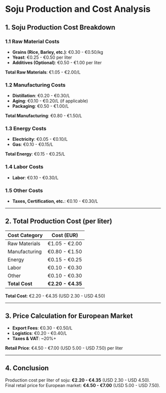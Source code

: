 # Soju Production and Cost Analysis

## 1. Soju Production Cost Breakdown

### 1.1 Raw Material Costs
- **Grains (Rice, Barley, etc.)**: €0.30 - €0.50/kg  
- **Yeast**: €0.25 - €0.50 per liter  
- **Additives (Optional)**: €0.50 - €1.00 per liter  

**Total Raw Materials**: €1.05 - €2.00/L

### 1.2 Manufacturing Costs
- **Distillation**: €0.20 - €0.30/L  
- **Aging**: €0.10 - €0.20/L (if applicable)  
- **Packaging**: €0.50 - €1.00/L  

**Total Manufacturing**: €0.80 - €1.50/L

### 1.3 Energy Costs
- **Electricity**: €0.05 - €0.10/L  
- **Gas**: €0.10 - €0.15/L  

**Total Energy**: €0.15 - €0.25/L

### 1.4 Labor Costs
- **Labor**: €0.10 - €0.30/L  

### 1.5 Other Costs
- **Taxes, Certification, etc.**: €0.10 - €0.30/L  

---

## 2. Total Production Cost (per liter)

| Cost Category       | Cost (EUR)        |
|---------------------|-------------------|
| Raw Materials       | €1.05 - €2.00     |
| Manufacturing       | €0.80 - €1.50     |
| Energy              | €0.15 - €0.25     |
| Labor               | €0.10 - €0.30     |
| Other               | €0.10 - €0.30     |
| **Total Cost**      | **€2.20 - €4.35** |

**Total Cost**: €2.20 - €4.35 (USD 2.30 - USD 4.50)

---

## 3. Price Calculation for European Market

- **Export Fees**: €0.30 - €0.50/L  
- **Logistics**: €0.20 - €0.40/L  
- **Taxes & VAT**: ~20%+  

**Retail Price**: €4.50 - €7.00 (USD 5.00 - USD 7.50) per liter

---

## 4. Conclusion

Production cost per liter of soju: **€2.20 - €4.35** (USD 2.30 - USD 4.50).  
Final retail price for European market: **€4.50 - €7.00** (USD 5.00 - USD 7.50).
